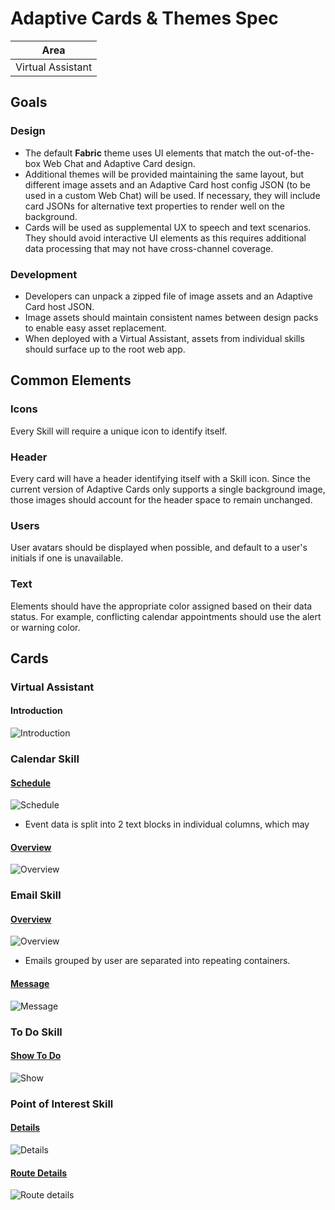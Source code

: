 # Adaptive Cards & Themes Spec

|Area|
|-|
|Virtual Assistant|

## Goals

### Design

* The default **Fabric** theme uses UI elements that match the out-of-the-box Web Chat and Adaptive Card design.
* Additional themes will be provided maintaining the same layout, but different image assets and an Adaptive Card host config JSON (to be used in a custom Web Chat) will be used. If necessary, they will include card JSONs for alternative text properties to render well on the background.
* Cards will be used as supplemental UX to speech and text scenarios. They should avoid interactive UI elements as this requires additional data processing that may not have cross-channel coverage.

### Development
* Developers can unpack a zipped file of image assets and an Adaptive Card host JSON.
* Image assets should maintain consistent names between design packs to enable easy asset replacement.
* When deployed with a Virtual Assistant, assets from individual skills should surface up to the root web app.

## Common Elements

### Icons
Every Skill will require a unique icon to identify itself.

### Header
Every card will have a header identifying itself with a Skill icon. Since the current version of Adaptive Cards only supports a single background image, those images should account for the header space to remain unchanged.

### Users
User avatars should be displayed when possible, and default to a user's initials if one is unavailable.

### Text
Elements should have the appropriate color assigned based on their data status. For example, conflicting calendar appointments should use the alert or warning color.

## Cards

### Virtual Assistant
#### Introduction

![Introduction](./assets/introduction.png)

### Calendar Skill

#### [Schedule](./calendar/schedule.json)
![Schedule](./calendar/schedule.png)

* Event data is split into 2 text blocks in individual columns, which may

#### [Overview](./calendar/overview.json)
![Overview](./calendar/overview.png)

### Email Skill

#### [Overview](./email/overview.json)
![Overview](./email/overview.png)

* Emails grouped by user are separated into repeating containers.

#### [Message](./email/message.json)
![Message](email/message.png)

### To Do Skill
#### [Show To Do](./todo/show.json)
![Show](./todo/show.png)

### Point of Interest Skill

#### [Details](./pointofinterest/details.json)
![Details](./pointofinterest/details.png)

#### [Route Details](./pointofinterest/routedetails.json)
![Route details](pointofinterest/routedetails.png)